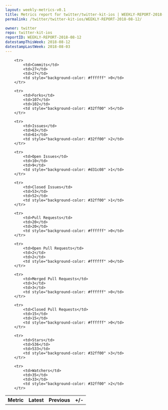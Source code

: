 ```yaml
---
layout: weekly-metrics-v0.1
title: Metrics report for twitter/twitter-kit-ios | WEEKLY-REPORT-2018-08-12
permalink: /twitter/twitter-kit-ios/WEEKLY-REPORT-2018-08-12/

owner: twitter
repo: twitter-kit-ios
reportID: WEEKLY-REPORT-2018-08-12
datestampThisWeek: 2018-08-12
datestampLastWeek: 2018-08-03
---
```




<table style="width: 100%;">
    <tr>
        <th>Metric</th>
        <th>Latest</th>
        <th>Previous</th>
        <th>+/-</th>
    </tr>

        <tr>
            <td>Commits</td>
            <td>27</td>
            <td>27</td>
            <td style="background-color: #ffffff" >0</td>
        </tr>
        
        <tr>
            <td>Forks</td>
            <td>107</td>
            <td>102</td>
            <td style="background-color: #32ff00" >5</td>
        </tr>
        
        <tr>
            <td>Issues</td>
            <td>63</td>
            <td>61</td>
            <td style="background-color: #32ff00" >2</td>
        </tr>
        
        <tr>
            <td>Open Issues</td>
            <td>10</td>
            <td>9</td>
            <td style="background-color: #d31c08" >1</td>
        </tr>
        
        <tr>
            <td>Closed Issues</td>
            <td>53</td>
            <td>52</td>
            <td style="background-color: #32ff00" >1</td>
        </tr>
        
        <tr>
            <td>Pull Requests</td>
            <td>20</td>
            <td>20</td>
            <td style="background-color: #ffffff" >0</td>
        </tr>
        
        <tr>
            <td>Open Pull Requests</td>
            <td>2</td>
            <td>2</td>
            <td style="background-color: #ffffff" >0</td>
        </tr>
        
        <tr>
            <td>Merged Pull Requests</td>
            <td>3</td>
            <td>3</td>
            <td style="background-color: #ffffff" >0</td>
        </tr>
        
        <tr>
            <td>Closed Pull Requests</td>
            <td>15</td>
            <td>15</td>
            <td style="background-color: #ffffff" >0</td>
        </tr>
        
        <tr>
            <td>Stars</td>
            <td>536</td>
            <td>533</td>
            <td style="background-color: #32ff00" >3</td>
        </tr>
        
        <tr>
            <td>Watchers</td>
            <td>35</td>
            <td>33</td>
            <td style="background-color: #32ff00" >2</td>
        </tr>
        
</table>
